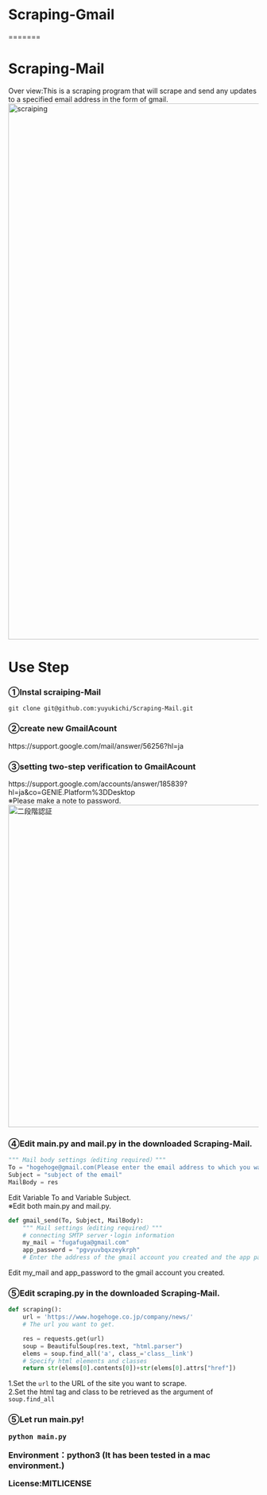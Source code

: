 
# Scraping-Gmail
=======
# Scraping-Mail
Over view:This is a scraping program that will scrape and send any updates to a specified email address in the form of gmail.
<img width="1079" alt="scraiping" src="https://user-images.githubusercontent.com/66237437/130757792-4d9afa28-6ff0-4651-b02c-fd29b61ad7d0.png">

<h1>Use Step</h1>
<h3>①Instal scraiping-Mail</h3>

```
git clone git@github.com:yuyukichi/Scraping-Mail.git
```
<h3>②create new GmailAcount</h3>
https://support.google.com/mail/answer/56256?hl=ja
<h3>③setting two-step verification to GmailAcount</h3>
https://support.google.com/accounts/answer/185839?hl=ja&co=GENIE.Platform%3DDesktop<br>
※Please make a note to password.
<img width="649" alt="二段階認証" src="https://user-images.githubusercontent.com/66237437/130762052-7983a8b5-6a92-43c1-84a1-b06d42f6cd45.png">
<h3>④Edit main.py and mail.py in the downloaded Scraping-Mail.</h3>

``` mail.py
""" Mail body settings（editing required）"""
To = "hogehoge@gmail.com(Please enter the email address to which you want to send the file.)"
Subject = "subject of the email"
MailBody = res
```
Edit Variable To and Variable Subject.<br>
※Edit both main.py and mail.py.

``` mail.py
def gmail_send(To, Subject, MailBody):
    """ Mail settings（editing required）"""
    # connecting SMTP server・login information
    my_mail = "fugafuga@gmail.com"
    app_password = "pgvyuvbqxzeykrph"
    # Enter the address of the gmail account you created and the app password.
```
Edit my_mail and app_password to the gmail account you created.

<h3>⑤Edit scraping.py in the downloaded Scraping-Mail.</h3>

``` scraping.py
def scraping():
    url = 'https://www.hogehoge.co.jp/company/news/'
    # The url you want to get.

    res = requests.get(url)
    soup = BeautifulSoup(res.text, "html.parser")
    elems = soup.find_all('a', class_='class__link')
    # Specify html elements and classes
    return str(elems[0].contents[0])+str(elems[0].attrs["href"])
```
1.Set the ``url`` to the URL of the site you want to scrape.<br>
2.Set the html tag and class to be retrieved as the argument of ``soup.find_all``

<h3>⑤Let run main.py!
    
``` 
python main.py
```
   
Environment：python3
(It has been tested in a mac environment.)
<p>License:MITLICENSE</p>
